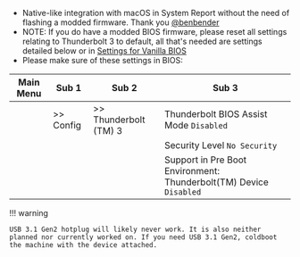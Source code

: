 - Native-like integration with macOS in System Report without the need of flashing a modded firmware. Thank you [@benbender](https://github.com/benbender)
- NOTE: If you do have a modded BIOS firmware, please reset all settings relating to Thunderbolt 3 to default, all that's needed are settings detailed below or in [Settings for Vanilla BIOS](https://tylernguyen.github.io/x1c6-hackintosh/BIOS/settings-for-vanilla-BIOS/)  
- Please make sure of these settings in BIOS:  

| Main Menu | Sub 1       | Sub 2                                         | Sub 3                                                              |
| --------- | ----------- | --------------------------------------------- | ------------------------------------------------------------------ |
|           | >> Config   | >> Thunderbolt (TM) 3                         | Thunderbolt BIOS Assist Mode `Disabled`                            |
|           |             |                                               | Security Level `No Security`                                       |
|           |             |                                               | Support in Pre Boot Environment: Thunderbolt(TM) Device `Disabled` |

!!! warning

    USB 3.1 Gen2 hotplug will likely never work. It is also neither planned nor currently worked on. If you need USB 3.1 Gen2, coldboot the machine with the device attached.